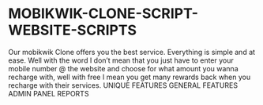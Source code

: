 # MOBIKWIK-CLONE-SCRIPT-WEBSITE-SCRIPTS
Our mobikwik Clone offers you the best service.  Everything is simple and at ease. Well with the word I don’t mean that you just have to enter your mobile number @ the website and choose for what amount you wanna recharge with, well with free I mean you get many rewards back when you recharge with their services.
UNIQUE FEATURES
GENERAL FEATURES
ADMIN PANEL
REPORTS
